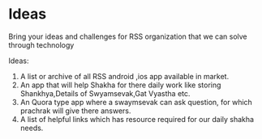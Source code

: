# Ideas
Bring your ideas and challenges for RSS organization that we can solve through technology

Ideas: 
1. A list or archive of all RSS android ,ios app available in market.
2. An app that will help Shakha for there daily work like storing Shankhya,Details of Swyamsevak,Gat Vyastha etc.
3. An Quora type app where a swaymsevak can ask question, for which prachrak will give there answers.
4. A list of helpful links which has resource required for our daily shakha needs.

